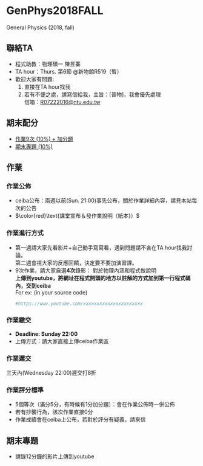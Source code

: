 # GenPhys2018FALL
General Physics (2018, fall)

## 聯絡TA  
* 程式助教：物理碩一 陳昱蓁  
* TA hour：Thurs. 第6節 @新物館R519（暫）  
* 歡迎大家有問題:  
  1. 直接在TA hour找我  
  2. 若有不便之處，請寫信給我，主旨：[普物]，我會優先處理  
     信箱：R07222016@ntu.edu.tw  

## 期末配分
+ [作業9次 (10%) + 加分題](https://github.com/janice-cat/GenPhys2018FALL/blob/master/README.md#作業)  
+ [期末專題 (10%)](https://github.com/janice-cat/GenPhys2018FALL/blob/master/README.md#期末專題)  
        
## 作業  
### 作業公佈  
+ ceiba公布：兩週以前(Sun. 21:00)事先公布，關於作業詳細內容，請見本站每次的公告  
+ $\color{red}\text{課堂宣布＆發作業說明（紙本}）$  
  
### 作業進行方式  
+ 第一週請大家先看影片+自己動手寫寫看，遇到問題請不吝在TA hour找我討論。  
  第二週會視大家的反應回饋，決定要不要加演習課。  
+ 9次作業，請大家自選**4次**錄影：
  對於物理內涵和程式做說明  
  **上傳到youtube，將網址在程式開頭的地方以註解的方式加到第一行程式碼內，交到ceiba**  
  For ex: (in your source code)  
  ```python
  #https://www.youtube.com/xxxxxxxxxxxxxxxxxxxxxx
  ```

### 作業繳交  
+ **Deadline: Sunday 22:00**  
+ 上傳方式：請大家直接上傳ceiba作業區  


### 作業遲交  
三天內(Wednesday 22:00)遲交打8折   

### 作業評分標準  
* 5個等次（滿分5分，有時候有1分加分題）：會在作業公佈時一併公佈  
* 若有抄襲行為，該次作業直接0分  
* 作業成績會在ceiba上公布，若對於評分有疑義，請來信  

## 期末專題  
+ 請錄12分鐘的影片上傳到youtube  
